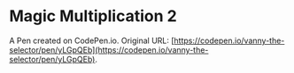 # Magic Multiplication 2

A Pen created on CodePen.io. Original URL: [https://codepen.io/vanny-the-selector/pen/yLGpQEb](https://codepen.io/vanny-the-selector/pen/yLGpQEb).

